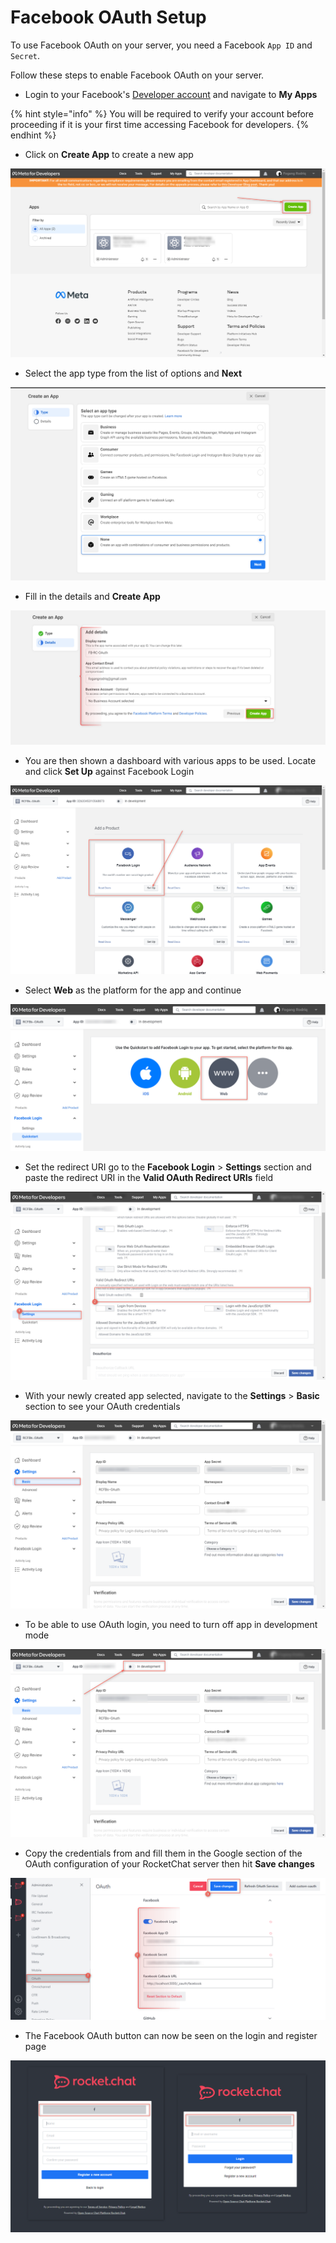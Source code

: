 # Facebook OAuth Setup

To use Facebook OAuth on your server, you need a Facebook `App ID` and `Secret`.&#x20;

Follow these steps to enable Facebook OAuth on your server.&#x20;

* Login to your Facebook's [Developer account](http://developers.facebook.com) and navigate to **My Apps**

{% hint style="info" %}
You will be required to verify your account before proceeding if it is your first time accessing Facebook for developers.
{% endhint %}

* Click on **Create App** to create a new app

![](<../../../../.gitbook/assets/image (687).png>)

* Select the app type from the list of options and **Next**

![](<../../../../.gitbook/assets/image (691).png>)

* Fill in the details and **Create App**

![](<../../../../.gitbook/assets/image (684).png>)

* You are then shown a dashboard with various apps to be used. Locate and click **Set Up** against Facebook Login

![](<../../../../.gitbook/assets/image (640).png>)

* Select **Web** as the platform for the app and continue

![](<../../../../.gitbook/assets/image (644).png>)

* Set the redirect URI go to the **Facebook Login** > **Settings** section and paste the redirect URI in the **Valid OAuth Redirect URIs** field

![](<../../../../.gitbook/assets/image (660).png>)

* With your newly created app selected, navigate to the **Settings** > **Basic** section to see your OAuth credentials

![](<../../../../.gitbook/assets/image (662).png>)

* To be able to use OAuth login, you need to turn off app in development mode&#x20;

![](<../../../../.gitbook/assets/image (664).png>)

* Copy the credentials from and fill them in the Google section of the OAuth configuration of your RocketChat server then hit **Save changes**

![](<../../../../.gitbook/assets/image (686).png>)

* The Facebook OAuth button can now be seen on the login and register page

![](<../../../../.gitbook/assets/image (666).png>)
